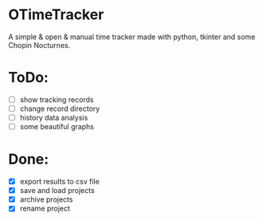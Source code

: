 # OTimeTracker

A simple &amp; open &amp; manual time tracker made with python, tkinter and some Chopin Nocturnes.

# ToDo:
- [ ] show tracking records
- [ ] change record directory
- [ ] history data analysis
- [ ] some beautiful graphs

# Done:
- [x] export results to csv file
- [x] save and load projects
- [x] archive projects
- [x] rename project
